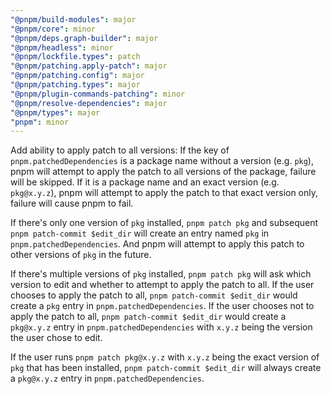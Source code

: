 ```yaml
---
"@pnpm/build-modules": major
"@pnpm/core": minor
"@pnpm/deps.graph-builder": major
"@pnpm/headless": minor
"@pnpm/lockfile.types": patch
"@pnpm/patching.apply-patch": major
"@pnpm/patching.config": major
"@pnpm/patching.types": major
"@pnpm/plugin-commands-patching": minor
"@pnpm/resolve-dependencies": major
"@pnpm/types": major
"pnpm": minor
---
```


Add ability to apply patch to all versions:
If the key of `pnpm.patchedDependencies` is a package name without a version (e.g. `pkg`), pnpm will attempt to apply the patch to all versions of
the package, failure will be skipped.
If it is a package name and an exact version (e.g. `pkg@x.y.z`), pnpm will attempt to apply the patch to that exact version only, failure will
cause pnpm to fail.

If there's only one version of `pkg` installed, `pnpm patch pkg` and subsequent `pnpm patch-commit $edit_dir` will create an entry named `pkg` in
`pnpm.patchedDependencies`. And pnpm will attempt to apply this patch to other versions of `pkg` in the future.

If there's multiple versions of `pkg` installed, `pnpm patch pkg` will ask which version to edit and whether to attempt to apply the patch to all.
If the user chooses to apply the patch to all, `pnpm patch-commit $edit_dir` would create a `pkg` entry in `pnpm.patchedDependencies`.
If the user chooses not to apply the patch to all, `pnpm patch-commit $edit_dir` would create a `pkg@x.y.z` entry in `pnpm.patchedDependencies` with
`x.y.z` being the version the user chose to edit.

If the user runs `pnpm patch pkg@x.y.z` with `x.y.z` being the exact version of `pkg` that has been installed, `pnpm patch-commit $edit_dir` will always
create a `pkg@x.y.z` entry in `pnpm.patchedDependencies`.
